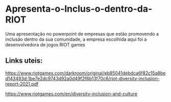 # Apresenta-o-Inclus-o-dentro-da-RIOT
Uma apresentação no powerpoint de empresas que estão promovendo a inclusão dentro da sua comunidade, a empresa escolhida aqui foi a desenvolvedora de jogos RIOT games

## Links uteis:

https://www.riotgames.com/darkroom/original/eb85041debdca6f82c15a8bed143493d:1be7e2dc9743d92a0d49f2f6b13f70c6/riot-diversity-inclusion-report-2021.pdf

https://www.riotgames.com/en/diversity-inclusion-and-culture
